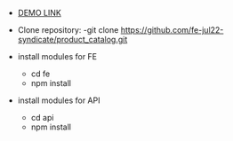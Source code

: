 - [DEMO LINK](https://fe-jul22-syndicate.github.io/product_catalog/)

- Clone repository: -git clone https://github.com/fe-jul22-syndicate/product_catalog.git

- install modules for FE
    - cd fe
    - npm install

- install modules for API
    - cd api
    - npm install
